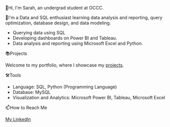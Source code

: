 👋Hi, I'm Sarah, an undergrad student at OCCC.

💼I'm a Data and SQL enthusiast learning data analysis and reporting,
query optimization, database design, and data modeling.

 - Querying data using SQL
 - Developing dashboards on Power BI and Tableau.
 - Data analysis and reporting using Microsoft Excel and Python.

📚Projects

Welcome to my portfolio, where I showcase my [projects](https://github.com/sarahbrans?tab=repositories).

🛠️Tools

 - Language: SQL, Python (Programming Language)
 - Database: MySQL
 - Visualization and Analytics: Microsoft Power BI, Tableau, Microsoft Excel

📫How to Reach Me

[My LinkedIn](https://www.linkedin.com/in/sarahbrans/)
